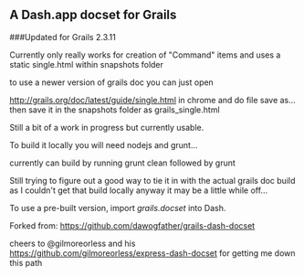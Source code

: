 A Dash.app docset for Grails
------------------------------

###Updated for Grails 2.3.11

Currently only really works for creation of "Command" items and uses a static single.html within snapshots folder

to use a newer version of grails doc you can just open 

http://grails.org/doc/latest/guide/single.html in chrome and do file save as...
then save it in the snapshots folder as grails_single.html

Still a bit of a work in progress but currently usable.


To build it locally you will need nodejs and grunt...

currently can build by running
	grunt clean
followed by 
	grunt

Still trying to figure out a good way to tie it in with the actual grails doc build 
as I couldn't get that build locally anyway it may be a little while off... 

To use a pre-built version, import *grails.docset* into Dash.

Forked from: https://github.com/dawogfather/grails-dash-docset

cheers to @gilmoreorless and his https://github.com/gilmoreorless/express-dash-docset for getting me down this path 
